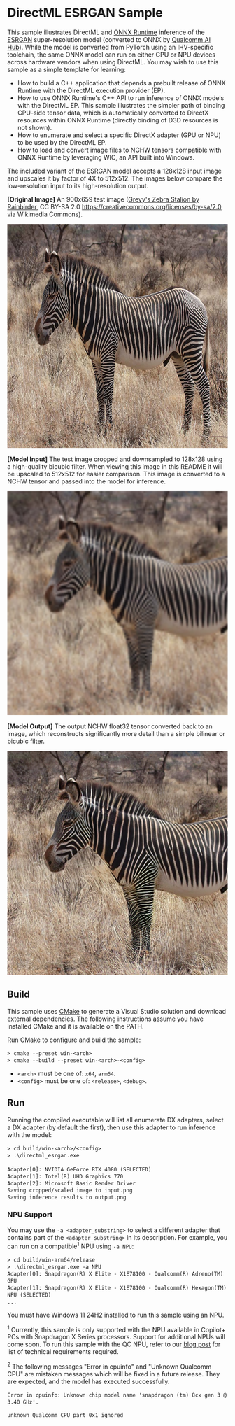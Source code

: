 # DirectML ESRGAN Sample

This sample illustrates DirectML and [ONNX Runtime](https://onnxruntime.ai/docs/execution-providers/DirectML-ExecutionProvider.html) inference of the [ESRGAN](https://github.com/xinntao/ESRGAN) super-resolution model (converted to ONNX by [Qualcomm AI Hub](https://aihub.qualcomm.com/models/esrgan)). While the model is converted from PyTorch using an IHV-specific toolchain, the same ONNX model can run on either GPU or NPU devices across hardware vendors when using DirectML. You may wish to use this sample as a simple template for learning:

- How to build a C++ application that depends a prebuilt release of ONNX Runtime with the DirectML execution provider (EP).
- How to use ONNX Runtime's C++ API to run inference of ONNX models with the DirectML EP. This sample illustrates the simpler path of binding CPU-side tensor data, which is automatically converted to DirectX resources within ONNX Runtime (directly binding of D3D resources is not shown). 
- How to enumerate and select a specific DirectX adapter (GPU or NPU) to be used by the DirectML EP.
- How to load and convert image files to NCHW tensors compatible with ONNX Runtime by leveraging WIC, an API built into Windows.

The included variant of the ESRGAN model accepts a 128x128 input image and upscales it by factor of 4X to 512x512. The images below compare the low-resolution input to its high-resolution output.

**[Original Image]** An 900x659 test image ([Grevy's Zebra Stalion by Rainbirder](https://commons.wikimedia.org/wiki/File:Grevy%27s_Zebra_Stallion.jpg), CC BY-SA 2.0 <https://creativecommons.org/licenses/by-sa/2.0>, via Wikimedia Commons).

<img src="zebra.jpg" alt="drawing" height="512"/>

**[Model Input]** The test image cropped and downsampled to 128x128 using a high-quality bicubic filter. When viewing this image in this README it will be upscaled to 512x512 for easier comparison. This image is converted to a NCHW tensor and passed into the model for inference.

<img src=".readme/input.png" alt="drawing" height="512"/>

**[Model Output]** The output NCHW float32 tensor converted back to an image, which reconstructs significantly more detail than a simple bilinear or bicubic filter.

<img src=".readme/output.png" alt="drawing" height="512"/>

## Build

This sample uses [CMake](https://cmake.org/download/) to generate a Visual Studio solution and download external dependencies. The following instructions assume you have installed CMake and it is available on the PATH.

Run CMake to configure and build the sample:

```
> cmake --preset win-<arch>
> cmake --build --preset win-<arch>-<config>
```

- `<arch>` must be one of: `x64`, `arm64`. 
- `<config>` must be one of: `<release>`, `<debug>`.

## Run

Running the compiled executable will list all enumerate DX adapters, select a DX adapter (by default the first), then use this adapter to run inference with the model:

```
> cd build/win-<arch>/<config>
> .\directml_esrgan.exe

Adapter[0]: NVIDIA GeForce RTX 4080 (SELECTED)
Adapter[1]: Intel(R) UHD Graphics 770
Adapter[2]: Microsoft Basic Render Driver
Saving cropped/scaled image to input.png
Saving inference results to output.png
```

### NPU Support

You may use the `-a <adapter_substring>` to select a different adapter that contains part of the `<adapter_substring>` in its description. For example, you can run on a compatible<sup>1</sup> NPU using `-a NPU`:

```
> cd build/win-arm64/release
> .\directml_esrgan.exe -a NPU
Adapter[0]: Snapdragon(R) X Elite - X1E78100 - Qualcomm(R) Adreno(TM) GPU
Adapter[1]: Snapdragon(R) X Elite - X1E78100 - Qualcomm(R) Hexagon(TM) NPU (SELECTED)
...
```

You must have Windows 11 24H2 installed to run this sample using an NPU.

<sup>1</sup> Currently, this sample is only supported with the NPU available in Copilot+ PCs with Snapdragon X Series processors. Support for additional NPUs will come soon. To run this sample with the QC NPU, refer to our [blog post](https://blogs.windows.com/windowsdeveloper/2024/08/29/directml-expands-npu-support-to-copilot-pcs-and-webnn/) for list of technical requirements required. 

<sup>2</sup> The following messages "Error in cpuinfo" and "Unknown Qualcomm CPU" are mistaken messages which will be fixed in a future release. They are expected, and the model has executed successfully.
```
Error in cpuinfo: Unknown chip model name 'snapdragon (tm) 8cx gen 3 @ 3.40 GHz'.
```
```
unknown Qualcomm CPU part 0x1 ignored
```